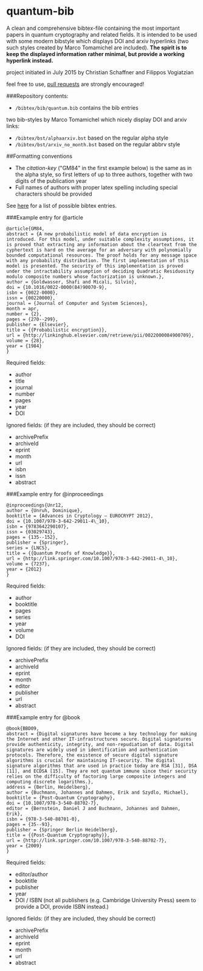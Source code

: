 # quantum-bib

A clean and comprehensive bibtex-file containing the most important papers in quantum cryptography and related fields.
It is intended to be used with some modern bibstyle which displays DOI and arxiv hyperlinks (two such styles created by Marco Tomamichel are included). **The spirit is to keep the displayed information rather minimal, but provide a working hyperlink instead.**

project initiated in July 2015
by Christian Schaffner and Filippos Vogiatzian

feel free to use, [pull requests](https://help.github.com/articles/using-pull-requests/) are strongly encouraged!


###Repository contents:
- `/bibtex/bib/quantum.bib`  contains the bib entries

two bib-styles by Marco Tomamichel which nicely display DOI and arxiv links:
- `/bibtex/bst/alphaarxiv.bst`  based on the regular alpha style
- `/bibtex/bst/arxiv_no_month.bst`   based on the regular abbrv style

##Formatting conventions
* The *citation-key* ("GM84" in the first example below) is the same as in the alpha style, so first letters of up to three authors, together with two digits of the publication year
* Full names of authors with proper latex spelling including special characters should be provided

See [here](https://en.wikipedia.org/wiki/BibTeX#Entry_types) for a list of possible bibtex entries.

###Example entry for @article
```
@article{GM84,
abstract = {A new probabilistic model of data encryption is introduced. For this model, under suitable complexity assumptions, it is proved that extracting any information about the cleartext from the cyphertext is hard on the average for an adversary with polynomially bounded computational resources. The proof holds for any message space with any probability distribution. The first implementation of this model is presented. The security of this implementation is proved under the intractability assumption of deciding Quadratic Residuosity modulo composite numbers whose factorization is unknown.},
author = {Goldwasser, Shafi and Micali, Silvio},
doi = {10.1016/0022-0000(84)90070-9},
isbn = {0022-0000},
issn = {00220000},
journal = {Journal of Computer and System Sciences},
month = apr,
number = {2},
pages = {270--299},
publisher = {Elsevier},
title = {{Probabilistic encryption}},
url = {http://linkinghub.elsevier.com/retrieve/pii/0022000084900709},
volume = {28},
year = {1984}
}
```

Required fields:
* author
* title
* journal
* number
* pages
* year
* DOI

Ignored fields: (if they are included, they should be correct)
* archivePrefix
* archiveId
* eprint
* month
* url
* isbn
* issn
* abstract

###Example entry for @inproceedings
```
@inproceedings{Unr12,
author = {Unruh, Dominique},
booktitle = {Advances in Cryptology – EUROCRYPT 2012},
doi = {10.1007/978-3-642-29011-4\_10},
isbn = {9783642290107},
issn = {03029743},
pages = {135--152},
publisher = {Springer},
series = {LNCS},
title = {{Quantum Proofs of Knowledge}},
url = {http://link.springer.com/10.1007/978-3-642-29011-4\_10},
volume = {7237},
year = {2012}
}
```

Required fields:
* author
* booktitle
* pages
* series
* year
* volume
* DOI

Ignored fields: (if they are included, they should be correct)
* archivePrefix
* archiveId
* eprint
* month
* editor
* publisher
* url
* abstract


###Example entry for @book
```
@book{BBD09,
abstract = {Digital signatures have become a key technology for making the Internet and other IT-infrastructures secure. Digital signatures provide authenticity, integrity, and non-repudiation of data. Digital signatures are widely used in identification and authentication protocols. Therefore, the existence of secure digital signature algorithms is crucial for maintaining IT-security. The digital signature algorithms that are used in practice today are RSA [31], DSA [11], and ECDSA [15]. They are not quantum immune since their security relies on the difficulty of factoring large composite integers and computing discrete logarithms.},
address = {Berlin, Heidelberg},
author = {Buchmann, Johannes and Dahmen, Erik and Szydlo, Michael},
booktitle = {Post-Quantum Cryptography},
doi = {10.1007/978-3-540-88702-7},
editor = {Bernstein, Daniel J and Buchmann, Johannes and Dahmen, Erik},
isbn = {978-3-540-88701-0},
pages = {35--93},
publisher = {Springer Berlin Heidelberg},
title = {{Post-Quantum Cryptography}},
url = {http://link.springer.com/10.1007/978-3-540-88702-7},
year = {2009}
}
```

Required fields:
* editor/author
* booktitle
* publisher
* year
* DOI / ISBN (not all publishers (e.g. Cambridge University Press) seem to provide a DOI, provide ISBN instead.)

Ignored fields: (if they are included, they should be correct)
* archivePrefix
* archiveId
* eprint
* month
* url
* abstract
